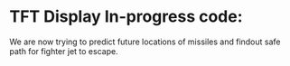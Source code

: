 # TFT Display In-progress code:

We are now trying to predict future locations of missiles and findout safe path for fighter jet to escape.
